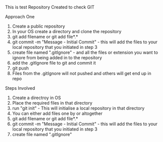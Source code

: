 This is test Repository Created to check GIT

Approach One 
1. Create a public repository
2. In your OS create a directory and clone the repository
3. git add filename or git add file*.*
4. git commit -m "Message - Initial Commit" - this will add the files to your local repository that you initiated in step 3
5. create file named ".gitIgnore" - and all the files or extension you want to ignore from being added in to the repository
6. add the .gitIgnore file to git and commit it
7. git push
8. Files from the .gitIgnore will not pushed and others will get end up in repo

Steps Involved
  1. Create a directroy in OS
  2. Place the required files in that directory
  3. run "git init" - This will initialise a local repository in that directory
  4. You can either add files one by or altogether
  5. git add filename or git add file*.*
  6. git commit -m "Message - Initial Commit" - this will add the files to your local repository that you initiated in step 3
  7. create file named ".gitIgnore"

